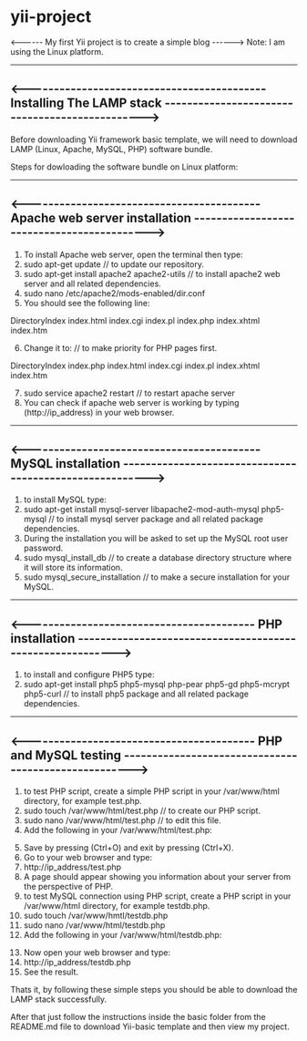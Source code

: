 yii-project
===========

<------ My first Yii project is to create a simple blog ------>
Note: I am using the Linux platform.

-----------------------------------------------------------------------------------------------------------------------
<------------------------------------------- Installing The LAMP stack ----------------------------------------------->
-----------------------------------------------------------------------------------------------------------------------
Before downloading Yii framework basic template, we will need to download LAMP (Linux, Apache, MySQL, PHP) software bundle.

Steps for dowloading the software bundle on Linux platform:

-----------------------------------------------------------------------------------------------------------------------
<------------------------------------------ Apache web server installation ------------------------------------------->
-----------------------------------------------------------------------------------------------------------------------

1. To install Apache web server, open the terminal then type:
2. sudo apt-get update // to update our repository.
3. sudo apt-get install apache2 apache2-utils // to install apache2 web server and all related dependencies.
4. sudo nano /etc/apache2/mods-enabled/dir.conf
5. You should see the following line: 

<IfModule mod_dir.c>
       DirectoryIndex index.html index.cgi index.pl index.php index.xhtml index.htm
</IfModule>

6. Change it to: // to make priority for PHP pages first.

<IfModule mod_dir.c>
       DirectoryIndex index.php index.html index.cgi index.pl index.xhtml index.htm
</IfModule>

7. sudo service apache2 restart // to restart apache server
8. You can check if apache web server is working by typing (http://ip_address) in your web browser.

-----------------------------------------------------------------------------------------------------------------------
<------------------------------------------MySQL installation -------------------------------------------------------->
-----------------------------------------------------------------------------------------------------------------------

1. to install MySQL type:
2. sudo apt-get install mysql-server libapache2-mod-auth-mysql php5-mysql // to install mysql server package and all related package dependencies.
3. During the installation you will be asked to set up the MySQL root user password.
4. sudo mysql_install_db // to create a database directory structure where it will store its information.
5. sudo mysql_secure_installation // to make a secure installation for your MySQL.

-----------------------------------------------------------------------------------------------------------------------
<----------------------------------------- PHP installation ---------------------------------------------------------->
-----------------------------------------------------------------------------------------------------------------------

1. to install and configure PHP5 type:
2. sudo apt-get install php5 php5-mysql php-pear php5-gd php5-mcrypt php5-curl // to install php5 package and all related package dependencies.

-----------------------------------------------------------------------------------------------------------------------
<----------------------------------------- PHP and MySQL testing ----------------------------------------------------->
-----------------------------------------------------------------------------------------------------------------------

1. to test PHP script, create a simple PHP script in your /var/www/html directory, for example test.php.
2. sudo touch /var/www/html/test.php // to create our PHP script.
3. sudo nano /var/www/html/test.php // to edit this file.
4. Add the following in your /var/www/html/test.php:
<?php phpinfo; ?>
5. Save by pressing (Ctrl+O) and exit by pressing (Ctrl+X).
6. Go to your web browser and type:
7. http://ip_address/test.php
8. A page should appear showing you information about your server from the perspective of PHP.
9. to test MySQL connection using PHP script, create a PHP script in your /var/www/html directory, for example testdb.php.
10. sudo touch /var/www/hmtl/testdb.php
11. sudo nano /var/www/html/testdb.php
12. Add the following in your /var/www/html/testdb.php:
<?php
$con = mysql_connect("localhost", "root", "password");

  if(!$con){
    die('Could not connect: ' . mysql_error());
  }
  else{
    echo "Connection established successfully.";
  }

mysql_close($con);
?>
13. Now open your web browser and type:
14. http://ip_address/testdb.php
15. See the result.

Thats it, by following these simple steps you should be able to download the LAMP stack successfully.

After that just follow the instructions inside the basic folder from the README.md file to download Yii-basic template and then view my project.

